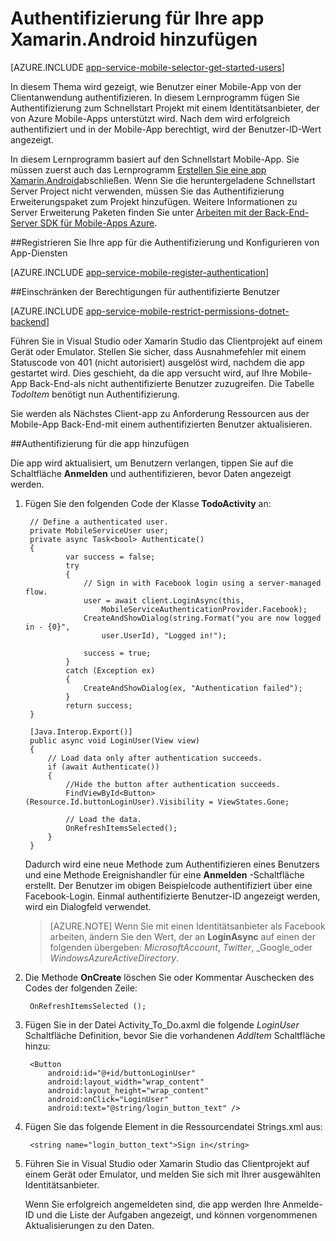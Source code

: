 <properties
    pageTitle="Erste Schritte mit der Authentifizierung für Mobile-Apps in Xamarin Android"
    description="Erfahren Sie, wie Mobile-Apps für die Benutzerauthentifizierung der app Xamarin Android mithilfe einer Vielzahl von Identitätsanbieter, einschließlich AAD, Google, Facebook, Twitter und Microsoft verwenden."
    services="app-service\mobile"
    documentationCenter="xamarin"
    authors="adrianhall"
    manager="dwrede"
    editor=""/>

<tags
    ms.service="app-service-mobile"
    ms.workload="mobile"
    ms.tgt_pltfrm="mobile-xamarin-android"
    ms.devlang="dotnet"
    ms.topic="article"
    ms.date="10/01/2016"
    ms.author="adrianha"/>

# <a name="add-authentication-to-your-xamarinandroid-app"></a>Authentifizierung für Ihre app Xamarin.Android hinzufügen

[AZURE.INCLUDE [app-service-mobile-selector-get-started-users](../../includes/app-service-mobile-selector-get-started-users.md)]

In diesem Thema wird gezeigt, wie Benutzer einer Mobile-App von der Clientanwendung authentifizieren. In diesem Lernprogramm fügen Sie Authentifizierung zum Schnellstart Projekt mit einem Identitätsanbieter, der von Azure Mobile-Apps unterstützt wird. Nach dem wird erfolgreich authentifiziert und in der Mobile-App berechtigt, wird der Benutzer-ID-Wert angezeigt.

In diesem Lernprogramm basiert auf den Schnellstart Mobile-App. Sie müssen zuerst auch das Lernprogramm [Erstellen Sie eine app Xamarin.Android]abschließen. Wenn Sie die heruntergeladene Schnellstart Server Project nicht verwenden, müssen Sie das Authentifizierung Erweiterungspaket zum Projekt hinzufügen. Weitere Informationen zu Server Erweiterung Paketen finden Sie unter [Arbeiten mit der Back-End-Server SDK für Mobile-Apps Azure](app-service-mobile-dotnet-backend-how-to-use-server-sdk.md).

##<a name="a-nameregisteraregister-your-app-for-authentication-and-configure-app-services"></a><a name="register"></a>Registrieren Sie Ihre app für die Authentifizierung und Konfigurieren von App-Diensten

[AZURE.INCLUDE [app-service-mobile-register-authentication](../../includes/app-service-mobile-register-authentication.md)]

##<a name="a-namepermissionsarestrict-permissions-to-authenticated-users"></a><a name="permissions"></a>Einschränken der Berechtigungen für authentifizierte Benutzer

[AZURE.INCLUDE [app-service-mobile-restrict-permissions-dotnet-backend](../../includes/app-service-mobile-restrict-permissions-dotnet-backend.md)]

Führen Sie in Visual Studio oder Xamarin Studio das Clientprojekt auf einem Gerät oder Emulator. Stellen Sie sicher, dass Ausnahmefehler mit einem Statuscode von 401 (nicht autorisiert) ausgelöst wird, nachdem die app gestartet wird. Dies geschieht, da die app versucht wird, auf Ihre Mobile-App Back-End-als nicht authentifizierte Benutzer zuzugreifen. Die Tabelle *TodoItem* benötigt nun Authentifizierung.

Sie werden als Nächstes Client-app zu Anforderung Ressourcen aus der Mobile-App Back-End-mit einem authentifizierten Benutzer aktualisieren.

##<a name="a-nameadd-authenticationaadd-authentication-to-the-app"></a><a name="add-authentication"></a>Authentifizierung für die app hinzufügen

Die app wird aktualisiert, um Benutzern verlangen, tippen Sie auf die Schaltfläche **Anmelden** und authentifizieren, bevor Daten angezeigt werden.

1. Fügen Sie den folgenden Code der Klasse **TodoActivity** an:

        // Define a authenticated user.
        private MobileServiceUser user;
        private async Task<bool> Authenticate()
        {
                var success = false;
                try
                {
                    // Sign in with Facebook login using a server-managed flow.
                    user = await client.LoginAsync(this,
                        MobileServiceAuthenticationProvider.Facebook);
                    CreateAndShowDialog(string.Format("you are now logged in - {0}",
                        user.UserId), "Logged in!");

                    success = true;
                }
                catch (Exception ex)
                {
                    CreateAndShowDialog(ex, "Authentication failed");
                }
                return success;
        }

        [Java.Interop.Export()]
        public async void LoginUser(View view)
        {
            // Load data only after authentication succeeds.
            if (await Authenticate())
            {
                //Hide the button after authentication succeeds.
                FindViewById<Button>(Resource.Id.buttonLoginUser).Visibility = ViewStates.Gone;

                // Load the data.
                OnRefreshItemsSelected();
            }
        }

    Dadurch wird eine neue Methode zum Authentifizieren eines Benutzers und eine Methode Ereignishandler für eine **Anmelden** -Schaltfläche erstellt. Der Benutzer im obigen Beispielcode authentifiziert über eine Facebook-Login. Einmal authentifizierte Benutzer-ID angezeigt werden, wird ein Dialogfeld verwendet.

    > [AZURE.NOTE] Wenn Sie mit einen Identitätsanbieter als Facebook arbeiten, ändern Sie den Wert, der an **LoginAsync** auf einen der folgenden übergeben: _MicrosoftAccount_, _Twitter_, _Google_oder _WindowsAzureActiveDirectory_.

3. Die Methode **OnCreate** löschen Sie oder Kommentar Auschecken des Codes der folgenden Zeile:

        OnRefreshItemsSelected ();

4. Fügen Sie in der Datei Activity_To_Do.axml die folgende *LoginUser* Schaltfläche Definition, bevor Sie die vorhandenen *AddItem* Schaltfläche hinzu:

        <Button
            android:id="@+id/buttonLoginUser"
            android:layout_width="wrap_content"
            android:layout_height="wrap_content"
            android:onClick="LoginUser"
            android:text="@string/login_button_text" />

5. Fügen Sie das folgende Element in die Ressourcendatei Strings.xml aus:

        <string name="login_button_text">Sign in</string>

6. Führen Sie in Visual Studio oder Xamarin Studio das Clientprojekt auf einem Gerät oder Emulator, und melden Sie sich mit Ihrer ausgewählten Identitätsanbieter.

    Wenn Sie erfolgreich angemeldeten sind, die app werden Ihre Anmelde-ID und die Liste der Aufgaben angezeigt, und können vorgenommenen Aktualisierungen zu den Daten.


<!-- URLs. -->
[Erstellen Sie eine app Xamarin.Android]: app-service-mobile-xamarin-android-get-started.md
